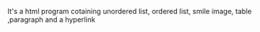 It's a html program cotaining unordered list, ordered list, smile image, table ,paragraph and a hyperlink
